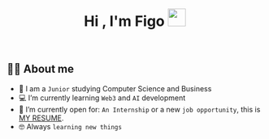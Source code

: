<h1 align="center">Hi , I'm Figo <img src="https://media.giphy.com/media/hvRJCLFzcasrR4ia7z/giphy.gif" width="35"></h1>

<br>

## :sassy_man:  About me
- :school: I am a `Junior` studying Computer Science and Business
- :computer: I’m currently learning `Web3` and `AI` development
- :thinking: I’m currently open for: `An Internship` or a new `job opportunity`, this is [MY RESUME](https://drive.google.com/file/d/14OKGY1GoSMHoT37pYsLbM9lkLI2MQDtH/view?usp=sharing).
- :nerd_face: Always `learning new things`
